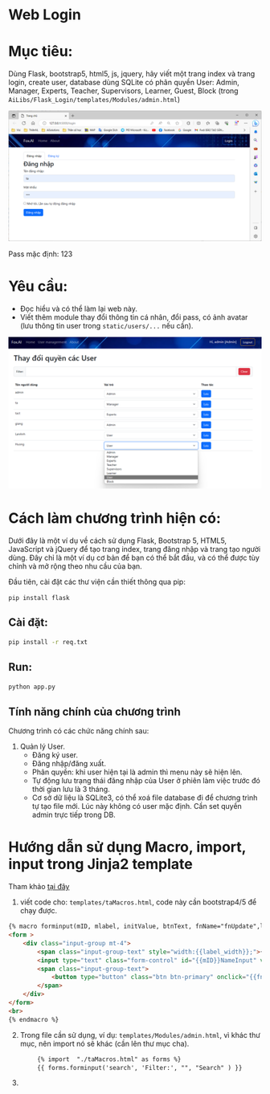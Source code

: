 # Web Login

# Mục tiêu:
Dùng Flask, bootstrap5, html5, js, jquery, hãy viết một trang index và trang login, create user, database 
dùng SQLite có phân quyền User: Admin, Manager, Experts, Teacher, Supervisors, Learner, Guest, Block (trong `AiLibs/Flask_Login/templates/Modules/admin.html`) 


![img.png](static/images/img.png)

Pass mặc định: 123

# Yêu cầu:
- Đọc hiểu và có thể làm lại web này.
- Viết thêm module thay đổi thông tin cá nhân, đổi pass, có ảnh avatar (lưu thông tin user trong `static/users/...` nếu cần).

![img_1.png](static/images/img_1.png) 

# Cách làm chương trình hiện có:
Dưới đây là một ví dụ về cách sử dụng Flask, Bootstrap 5, HTML5, JavaScript và jQuery để tạo trang index, trang đăng nhập và trang tạo người dùng. Đây chỉ là một ví dụ cơ bản để bạn có thể bắt đầu, và có thể được tùy chỉnh và mở rộng theo nhu cầu của bạn.

Đầu tiên, cài đặt các thư viện cần thiết thông qua pip:

`pip install flask`


## Cài đặt:
```bash
pip install -r req.txt
```
## Run:
```bash
python app.py
```

## Tính năng chính của chương trình
Chương trình có các chức năng chính sau:
1. Quản lý User.
   - Đăng ký user.
   - Đăng nhập/đăng xuất.
   - Phân quyền: khi user hiện tại là admin thì menu này sẽ hiện lên.
   - Tự động lưu trạng thái đăng nhập của User ở phiên làm việc trước đó thời gian lưu là 3 tháng.
   - Cơ sở dữ liệu là SQLite3, có thể xoá file database đi để chương trình tự tạo file mới. Lúc này không có user mặc định. Cần set quyền admin trực tiếp trong DB.    
 



# Hướng dẫn sử dụng Macro, import, input trong Jinja2 template
Tham khảo [tại đây](https://jinja.palletsprojects.com/en/2.11.x/templates/#import)

1. viết code cho: `templates/taMacros.html`, code này cần bootstrap4/5 để chạy được.
```html
{% macro forminput(mID, mlabel, initValue, btnText, fnName="fnUpdate",label_width="auto", button_width="auto")%}
<form >
    <div class="input-group mt-4">
        <span class="input-group-text" style="width:{{label_width}};">{{mlabel}}</span>
        <input type="text" class="form-control" id="{{mID}}NameInput" value= "{{ initValue }}" required >
        <span class="input-group-text">
            <button type="button" class="btn btn-primary" onclick="{{fnName}}('{{mID}}')"  style="width:{{button_width}};">{{btnText}}</button>
        </span>
    </div>
</form>
<br>
{% endmacro %}
```

2. Trong file cần sử dụng, ví dụ: `templates/Modules/admin.html`, vì khác thư mục, nên import nó sẽ khác (cần lên thư mục cha).
```html
        {% import  "./taMacros.html" as forms %}
        {{ forms.forminput('search', 'Filter:', "", "Search" ) }}
```
3. 
